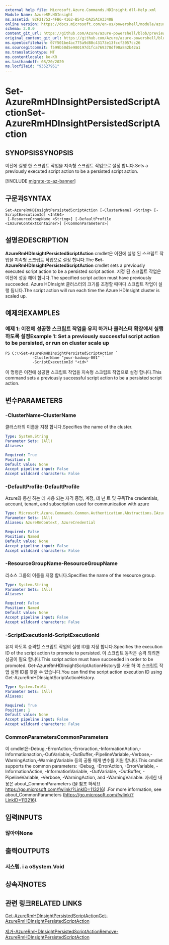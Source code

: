 ```yaml
---
external help file: Microsoft.Azure.Commands.HDInsight.dll-Help.xml
Module Name: AzureRM.HDInsight
ms.assetid: 92F21752-4FB6-4162-B542-DA25ACA3340B
online version: https://docs.microsoft.com/en-us/powershell/module/azurerm.hdinsight/set-azurermhdinsightpersistedscriptaction
schema: 2.0.0
content_git_url: https://github.com/Azure/azure-powershell/blob/preview/src/ResourceManager/HDInsight/Commands.HDInsight/help/Set-AzureRmHDInsightPersistedScriptAction.md
original_content_git_url: https://github.com/Azure/azure-powershell/blob/preview/src/ResourceManager/HDInsight/Commands.HDInsight/help/Set-AzureRmHDInsightPersistedScriptAction.md
ms.openlocfilehash: 07f501be4ac775a9d80c43173e13fccf3057cc26
ms.sourcegitcommit: f599b50d5e980197d1fca769378df90a842b42a1
ms.translationtype: MT
ms.contentlocale: ko-KR
ms.lasthandoff: 08/20/2020
ms.locfileid: "93527951"
---
```

# <span data-ttu-id="116b4-101">Set-AzureRmHDInsightPersistedScriptAction</span><span class="sxs-lookup"><span data-stu-id="116b4-101">Set-AzureRmHDInsightPersistedScriptAction</span></span>

## <span data-ttu-id="116b4-102">SYNOPSIS</span><span class="sxs-lookup"><span data-stu-id="116b4-102">SYNOPSIS</span></span>
<span data-ttu-id="116b4-103">이전에 실행 한 스크립트 작업을 지속형 스크립트 작업으로 설정 합니다.</span><span class="sxs-lookup"><span data-stu-id="116b4-103">Sets a previously executed script action to be a persisted script action.</span></span>

[!INCLUDE [migrate-to-az-banner](../../includes/migrate-to-az-banner.md)]

## <span data-ttu-id="116b4-104">구문과</span><span class="sxs-lookup"><span data-stu-id="116b4-104">SYNTAX</span></span>

```
Set-AzureRmHDInsightPersistedScriptAction [-ClusterName] <String> [-ScriptExecutionId] <Int64>
 [-ResourceGroupName <String>] [-DefaultProfile <IAzureContextContainer>] [<CommonParameters>]
```

## <span data-ttu-id="116b4-105">설명은</span><span class="sxs-lookup"><span data-stu-id="116b4-105">DESCRIPTION</span></span>
<span data-ttu-id="116b4-106">**AzureRmHDInsightPersistedScriptAction** cmdlet은 이전에 실행 된 스크립트 작업을 지속형 스크립트 작업으로 설정 합니다.</span><span class="sxs-lookup"><span data-stu-id="116b4-106">The **Set-AzureRmHDInsightPersistedScriptAction** cmdlet sets a previously executed script action to be a persisted script action.</span></span>
<span data-ttu-id="116b4-107">지정 된 스크립트 작업은 이전에 성공 해야 합니다.</span><span class="sxs-lookup"><span data-stu-id="116b4-107">The specified script action must have previously succeeded.</span></span>
<span data-ttu-id="116b4-108">Azure HDInsight 클러스터의 크기를 조정할 때마다 스크립트 작업이 실행 됩니다.</span><span class="sxs-lookup"><span data-stu-id="116b4-108">The script action will run each time the Azure HDInsight cluster is scaled up.</span></span>

## <span data-ttu-id="116b4-109">예제의</span><span class="sxs-lookup"><span data-stu-id="116b4-109">EXAMPLES</span></span>

### <span data-ttu-id="116b4-110">예제 1: 이전에 성공한 스크립트 작업을 유지 하거나 클러스터 확장에서 실행 하도록 설정</span><span class="sxs-lookup"><span data-stu-id="116b4-110">Example 1: Set a previously successful script action to be persisted, or run on cluster scale up</span></span>
```
PS C:\>Set-AzureRmHDInsightPersistedScriptAction `
            -ClusterName "your-hadoop-001" `
            -ScriptExecutionId "<id>"
```

<span data-ttu-id="116b4-111">이 명령은 이전에 성공한 스크립트 작업을 지속형 스크립트 작업으로 설정 합니다.</span><span class="sxs-lookup"><span data-stu-id="116b4-111">This command sets a previously successful script action to be a persisted script action.</span></span>

## <span data-ttu-id="116b4-112">변수</span><span class="sxs-lookup"><span data-stu-id="116b4-112">PARAMETERS</span></span>

### <span data-ttu-id="116b4-113">-ClusterName</span><span class="sxs-lookup"><span data-stu-id="116b4-113">-ClusterName</span></span>
<span data-ttu-id="116b4-114">클러스터의 이름을 지정 합니다.</span><span class="sxs-lookup"><span data-stu-id="116b4-114">Specifies the name of the cluster.</span></span>

```yaml
Type: System.String
Parameter Sets: (All)
Aliases:

Required: True
Position: 0
Default value: None
Accept pipeline input: False
Accept wildcard characters: False
```

### <span data-ttu-id="116b4-115">-DefaultProfile</span><span class="sxs-lookup"><span data-stu-id="116b4-115">-DefaultProfile</span></span>
<span data-ttu-id="116b4-116">Azure와 통신 하는 데 사용 되는 자격 증명, 계정, 테 넌 트 및 구독</span><span class="sxs-lookup"><span data-stu-id="116b4-116">The credentials, account, tenant, and subscription used for communication with azure</span></span>

```yaml
Type: Microsoft.Azure.Commands.Common.Authentication.Abstractions.IAzureContextContainer
Parameter Sets: (All)
Aliases: AzureRmContext, AzureCredential

Required: False
Position: Named
Default value: None
Accept pipeline input: False
Accept wildcard characters: False
```

### <span data-ttu-id="116b4-117">-ResourceGroupName</span><span class="sxs-lookup"><span data-stu-id="116b4-117">-ResourceGroupName</span></span>
<span data-ttu-id="116b4-118">리소스 그룹의 이름을 지정 합니다.</span><span class="sxs-lookup"><span data-stu-id="116b4-118">Specifies the name of the resource group.</span></span>

```yaml
Type: System.String
Parameter Sets: (All)
Aliases:

Required: False
Position: Named
Default value: None
Accept pipeline input: False
Accept wildcard characters: False
```

### <span data-ttu-id="116b4-119">-ScriptExecutionId</span><span class="sxs-lookup"><span data-stu-id="116b4-119">-ScriptExecutionId</span></span>
<span data-ttu-id="116b4-120">유지 하도록 승격할 스크립트 작업의 실행 ID를 지정 합니다.</span><span class="sxs-lookup"><span data-stu-id="116b4-120">Specifies the execution ID of the script action to promote to persisted.</span></span>
<span data-ttu-id="116b4-121">이 스크립트 동작은 승격 되려면 성공이 필요 합니다.</span><span class="sxs-lookup"><span data-stu-id="116b4-121">This script action must have succeeded in order to be promoted.</span></span>
<span data-ttu-id="116b4-122">Get-AzureRmHDInsightScriptActionHistory를 사용 하 여 스크립트 작업 실행 ID를 찾을 수 있습니다.</span><span class="sxs-lookup"><span data-stu-id="116b4-122">You can find the script action execution ID using Get-AzureRmHDInsightScriptActionHistory.</span></span>

```yaml
Type: System.Int64
Parameter Sets: (All)
Aliases:

Required: True
Position: 1
Default value: None
Accept pipeline input: False
Accept wildcard characters: False
```

### <span data-ttu-id="116b4-123">CommonParameters</span><span class="sxs-lookup"><span data-stu-id="116b4-123">CommonParameters</span></span>
<span data-ttu-id="116b4-124">이 cmdlet은-Debug,-ErrorAction,-Erroraction,-InformationAction,-Informationaction,-OutVariable,-OutBuffer,-PipelineVariable,-Verbose,-WarningAction,-WarningVariable 등의 공통 매개 변수를 지원 합니다.</span><span class="sxs-lookup"><span data-stu-id="116b4-124">This cmdlet supports the common parameters: -Debug, -ErrorAction, -ErrorVariable, -InformationAction, -InformationVariable, -OutVariable, -OutBuffer, -PipelineVariable, -Verbose, -WarningAction, and -WarningVariable.</span></span> <span data-ttu-id="116b4-125">자세한 내용은 about_CommonParameters (을 참조 하세요 https://go.microsoft.com/fwlink/?LinkID=113216) .</span><span class="sxs-lookup"><span data-stu-id="116b4-125">For more information, see about_CommonParameters (https://go.microsoft.com/fwlink/?LinkID=113216).</span></span>

## <span data-ttu-id="116b4-126">입력</span><span class="sxs-lookup"><span data-stu-id="116b4-126">INPUTS</span></span>

### <span data-ttu-id="116b4-127">않아야</span><span class="sxs-lookup"><span data-stu-id="116b4-127">None</span></span>

## <span data-ttu-id="116b4-128">출력</span><span class="sxs-lookup"><span data-stu-id="116b4-128">OUTPUTS</span></span>

### <span data-ttu-id="116b4-129">시스템. i a o</span><span class="sxs-lookup"><span data-stu-id="116b4-129">System.Void</span></span>

## <span data-ttu-id="116b4-130">상속자</span><span class="sxs-lookup"><span data-stu-id="116b4-130">NOTES</span></span>

## <span data-ttu-id="116b4-131">관련 링크</span><span class="sxs-lookup"><span data-stu-id="116b4-131">RELATED LINKS</span></span>

[<span data-ttu-id="116b4-132">Get-AzureRmHDInsightPersistedScriptAction</span><span class="sxs-lookup"><span data-stu-id="116b4-132">Get-AzureRmHDInsightPersistedScriptAction</span></span>](./Get-AzureRmHDInsightPersistedScriptAction.md)

[<span data-ttu-id="116b4-133">제거-AzureRmHDInsightPersistedScriptAction</span><span class="sxs-lookup"><span data-stu-id="116b4-133">Remove-AzureRmHDInsightPersistedScriptAction</span></span>](./Remove-AzureRmHDInsightPersistedScriptAction.md)


